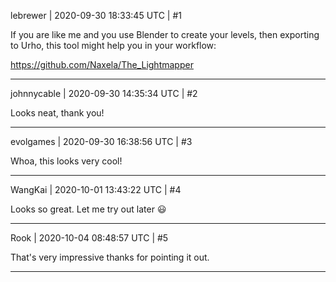 lebrewer | 2020-09-30 18:33:45 UTC | #1

If you are like me and you use Blender to create your levels, then exporting to Urho, this tool might help you in your workflow:

https://github.com/Naxela/The_Lightmapper

-------------------------

johnnycable | 2020-09-30 14:35:34 UTC | #2

Looks neat, thank you!

-------------------------

evolgames | 2020-09-30 16:38:56 UTC | #3

Whoa, this looks very cool!

-------------------------

WangKai | 2020-10-01 13:43:22 UTC | #4

Looks so great. Let me try out later :smiley:

-------------------------

Rook | 2020-10-04 08:48:57 UTC | #5

That's very impressive thanks for pointing it out.

-------------------------

